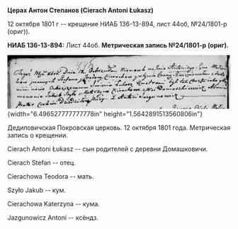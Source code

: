 **Церах Антон Степанов (Cierach Antoni Łukasz)**

12 октября 1801 г -- крещение НИАБ 136-13-894, лист 44об, №24/1801-р
(ориг)).

**НИАБ 136-13-894:** Лист 44об. **Метрическая запись №24/1801-р
(ориг).**

![](./media/6bb035835220fb5f8fff2575f6c2c92123c2eb40.png){width="6.496527777777778in"
height="1.5642891513560806in"}

Дедиловичская Покровская церковь. 12 октября 1801 года. Метрическая
запись о крещении.

Cierach Antoni Łukasz -- сын родителей с деревни Домашковичи.

Cierach Stefan -- отец.

Cierachowa Teodora -- мать.

Szyło Jakub -- кум.

Cierachowa Katerzyna -- кума.

Jazgunowicz Antoni -- ксёндз.
